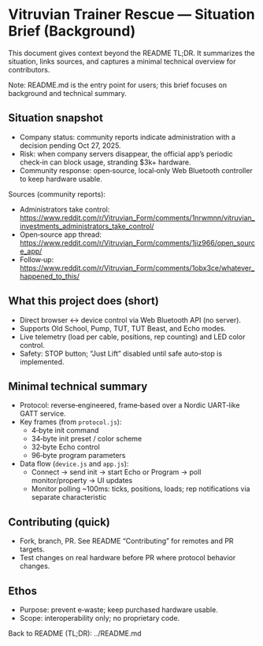 # Vitruvian Trainer Rescue — Situation Brief (Background)

This document gives context beyond the README TL;DR. It summarizes the situation, links sources, and captures a minimal technical overview for contributors.

Note: README.md is the entry point for users; this brief focuses on background and technical summary.

## Situation snapshot
- Company status: community reports indicate administration with a decision pending Oct 27, 2025.
- Risk: when company servers disappear, the official app’s periodic check‑in can block usage, stranding $3k+ hardware.
- Community response: open‑source, local‑only Web Bluetooth controller to keep hardware usable.

Sources (community reports):
- Administrators take control: https://www.reddit.com/r/Vitruvian_Form/comments/1nrwmnn/vitruvian_investments_administrators_take_control/
- Open‑source app thread: https://www.reddit.com/r/Vitruvian_Form/comments/1jiz966/open_source_app/
- Follow‑up: https://www.reddit.com/r/Vitruvian_Form/comments/1obx3ce/whatever_happened_to_this/

## What this project does (short)
- Direct browser ↔ device control via Web Bluetooth API (no server).
- Supports Old School, Pump, TUT, TUT Beast, and Echo modes.
- Live telemetry (load per cable, positions, rep counting) and LED color control.
- Safety: STOP button; “Just Lift” disabled until safe auto‑stop is implemented.

## Minimal technical summary
- Protocol: reverse‑engineered, frame‑based over a Nordic UART‑like GATT service.
- Key frames (from `protocol.js`):
  - 4‑byte init command
  - 34‑byte init preset / color scheme
  - 32‑byte Echo control
  - 96‑byte program parameters
- Data flow (`device.js` and `app.js`):
  - Connect → send init → start Echo or Program → poll monitor/property → UI updates
  - Monitor polling ~100ms: ticks, positions, loads; rep notifications via separate characteristic

## Contributing (quick)
- Fork, branch, PR. See README “Contributing” for remotes and PR targets.
- Test changes on real hardware before PR where protocol behavior changes.

## Ethos
- Purpose: prevent e‑waste; keep purchased hardware usable.
- Scope: interoperability only; no proprietary code.

Back to README (TL;DR): ../README.md